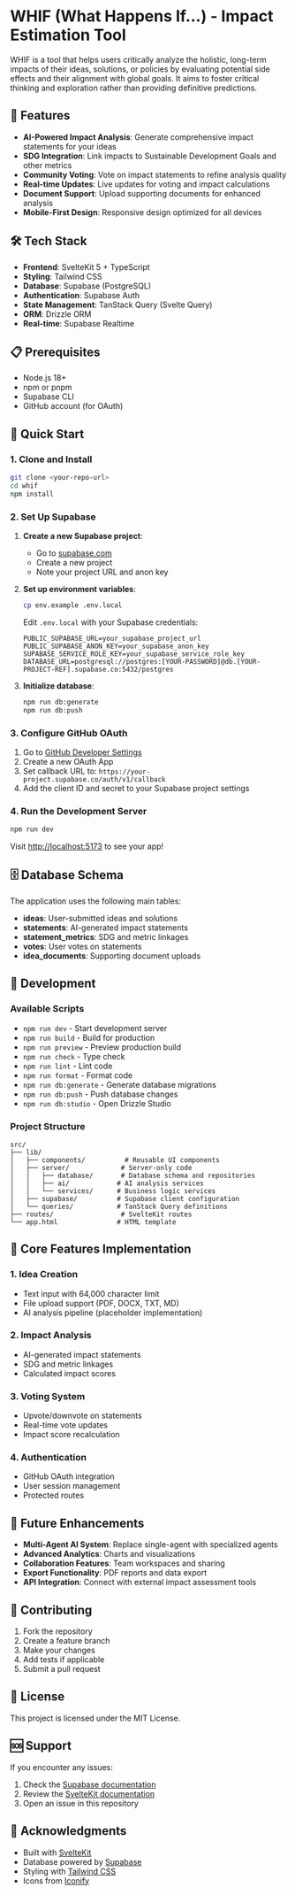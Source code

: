 # WHIF (What Happens If...) - Impact Estimation Tool

WHIF is a tool that helps users critically analyze the holistic, long-term impacts of their ideas, solutions, or policies by evaluating potential side effects and their alignment with global goals. It aims to foster critical thinking and exploration rather than providing definitive predictions.

## 🚀 Features

- **AI-Powered Impact Analysis**: Generate comprehensive impact statements for your ideas
- **SDG Integration**: Link impacts to Sustainable Development Goals and other metrics
- **Community Voting**: Vote on impact statements to refine analysis quality
- **Real-time Updates**: Live updates for voting and impact calculations
- **Document Support**: Upload supporting documents for enhanced analysis
- **Mobile-First Design**: Responsive design optimized for all devices

## 🛠️ Tech Stack

- **Frontend**: SvelteKit 5 + TypeScript
- **Styling**: Tailwind CSS
- **Database**: Supabase (PostgreSQL)
- **Authentication**: Supabase Auth
- **State Management**: TanStack Query (Svelte Query)
- **ORM**: Drizzle ORM
- **Real-time**: Supabase Realtime

## 📋 Prerequisites

- Node.js 18+ 
- npm or pnpm
- Supabase CLI
- GitHub account (for OAuth)

## 🚀 Quick Start

### 1. Clone and Install

```bash
git clone <your-repo-url>
cd whif
npm install
```

### 2. Set Up Supabase

1. **Create a new Supabase project**:
   - Go to [supabase.com](https://supabase.com)
   - Create a new project
   - Note your project URL and anon key

2. **Set up environment variables**:
   ```bash
   cp env.example .env.local
   ```
   
   Edit `.env.local` with your Supabase credentials:
   ```env
   PUBLIC_SUPABASE_URL=your_supabase_project_url
   PUBLIC_SUPABASE_ANON_KEY=your_supabase_anon_key
   SUPABASE_SERVICE_ROLE_KEY=your_supabase_service_role_key
   DATABASE_URL=postgresql://postgres:[YOUR-PASSWORD]@db.[YOUR-PROJECT-REF].supabase.co:5432/postgres
   ```

3. **Initialize database**:
   ```bash
   npm run db:generate
   npm run db:push
   ```

### 3. Configure GitHub OAuth

1. Go to [GitHub Developer Settings](https://github.com/settings/developers)
2. Create a new OAuth App
3. Set callback URL to: `https://your-project.supabase.co/auth/v1/callback`
4. Add the client ID and secret to your Supabase project settings

### 4. Run the Development Server

```bash
npm run dev
```

Visit [http://localhost:5173](http://localhost:5173) to see your app!

## 🗄️ Database Schema

The application uses the following main tables:

- **ideas**: User-submitted ideas and solutions
- **statements**: AI-generated impact statements
- **statement_metrics**: SDG and metric linkages
- **votes**: User votes on statements
- **idea_documents**: Supporting document uploads

## 🔧 Development

### Available Scripts

- `npm run dev` - Start development server
- `npm run build` - Build for production
- `npm run preview` - Preview production build
- `npm run check` - Type check
- `npm run lint` - Lint code
- `npm run format` - Format code
- `npm run db:generate` - Generate database migrations
- `npm run db:push` - Push database changes
- `npm run db:studio` - Open Drizzle Studio

### Project Structure

```
src/
├── lib/
│   ├── components/          # Reusable UI components
│   ├── server/             # Server-only code
│   │   ├── database/       # Database schema and repositories
│   │   ├── ai/            # AI analysis services
│   │   └── services/      # Business logic services
│   ├── supabase/          # Supabase client configuration
│   └── queries/           # TanStack Query definitions
├── routes/                 # SvelteKit routes
└── app.html               # HTML template
```

## 🎯 Core Features Implementation

### 1. Idea Creation
- Text input with 64,000 character limit
- File upload support (PDF, DOCX, TXT, MD)
- AI analysis pipeline (placeholder implementation)

### 2. Impact Analysis
- AI-generated impact statements
- SDG and metric linkages
- Calculated impact scores

### 3. Voting System
- Upvote/downvote on statements
- Real-time vote updates
- Impact score recalculation

### 4. Authentication
- GitHub OAuth integration
- User session management
- Protected routes

## 🔮 Future Enhancements

- **Multi-Agent AI System**: Replace single-agent with specialized agents
- **Advanced Analytics**: Charts and visualizations
- **Collaboration Features**: Team workspaces and sharing
- **Export Functionality**: PDF reports and data export
- **API Integration**: Connect with external impact assessment tools

## 🤝 Contributing

1. Fork the repository
2. Create a feature branch
3. Make your changes
4. Add tests if applicable
5. Submit a pull request

## 📄 License

This project is licensed under the MIT License.

## 🆘 Support

If you encounter any issues:

1. Check the [Supabase documentation](https://supabase.com/docs)
2. Review the [SvelteKit documentation](https://kit.svelte.dev)
3. Open an issue in this repository

## 🙏 Acknowledgments

- Built with [SvelteKit](https://kit.svelte.dev)
- Database powered by [Supabase](https://supabase.com)
- Styling with [Tailwind CSS](https://tailwindcss.com)
- Icons from [Iconify](https://iconify.design)
